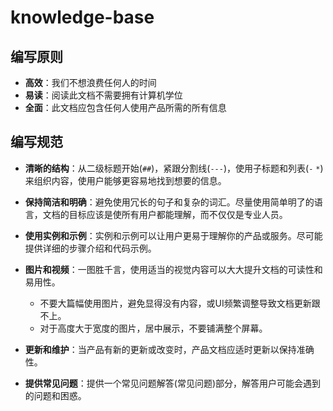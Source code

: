 # knowledge-base

## 编写原则

- **高效**：我们不想浪费任何人的时间
- **易读**：阅读此文档不需要拥有计算机学位
- **全面**：此文档应包含任何人使用产品所需的所有信息

## 编写规范

- **清晰的结构**：从二级标题开始(`##`)，紧跟分割线(`---`)，使用子标题和列表(`-` `*`)来组织内容，使用户能够更容易地找到想要的信息。

- **保持简洁和明确**：避免使用冗长的句子和复杂的词汇。尽量使用简单明了的语言，文档的目标应该是使所有用户都能理解，而不仅仅是专业人员。

- **使用实例和示例**：实例和示例可以让用户更易于理解你的产品或服务。尽可能提供详细的步骤介绍和代码示例。

- **图片和视频**：一图胜千言，使用适当的视觉内容可以大大提升文档的可读性和易用性。

    - 不要大篇幅使用图片，避免显得没有内容，或UI频繁调整导致文档更新跟不上。
    - 对于高度大于宽度的图片，居中展示，不要铺满整个屏幕。

- **更新和维护**：当产品有新的更新或改变时，产品文档应适时更新以保持准确性。

- **提供常见问题**：提供一个常见问题解答(常见问题)部分，解答用户可能会遇到的问题和困惑。